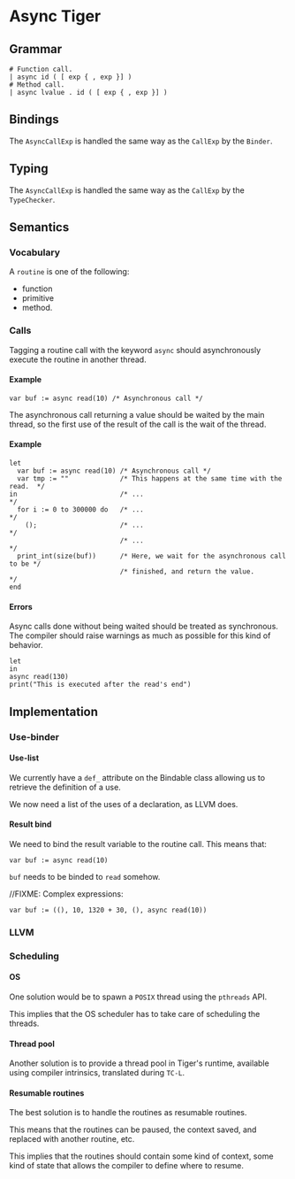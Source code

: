 # Async Tiger

## Grammar

```
# Function call.
| async id ( [ exp { , exp }] )
# Method call.
| async lvalue . id ( [ exp { , exp }] )
```

## Bindings

The `AsyncCallExp` is handled the same way as the `CallExp` by the
`Binder`.

## Typing

The `AsyncCallExp` is handled the same way as the `CallExp` by the
`TypeChecker`.

## Semantics

### Vocabulary

A `routine` is one of the following:

* function
* primitive
* method.

### Calls

Tagging a routine call with the keyword `async` should asynchronously execute
the routine in another thread.

#### Example

```tiger
var buf := async read(10) /* Asynchronous call */
```

The asynchronous call returning a value should be waited by the main thread,
so the first use of the result of the call is the wait of the thread.

#### Example

```tiger
let
  var buf := async read(10) /* Asynchronous call */
  var tmp := ""             /* This happens at the same time with the read.  */
in                          /* ...                                           */
  for i := 0 to 300000 do   /* ...                                           */
    ();                     /* ...                                           */
                            /* ...                                           */
  print_int(size(buf))      /* Here, we wait for the asynchronous call to be */
                            /* finished, and return the value.               */
end
```

#### Errors

Async calls done without being waited should be treated as synchronous. The
compiler should raise warnings as much as possible for this kind of behavior.

```tiger
let
in
async read(130)
print("This is executed after the read's end")
```

## Implementation

### Use-binder

#### Use-list

We currently have a `def_` attribute on the Bindable<T> class allowing us
to retrieve the definition of a use.

We now need a list of the uses of a declaration, as LLVM does.

#### Result bind

We need to bind the result variable to the routine call. This means that:

```tiger
var buf := async read(10)
```

`buf` needs to be binded to `read` somehow.

//FIXME: Complex expressions:

```tiger
var buf := ((), 10, 1320 + 30, (), async read(10))
```

### LLVM

### Scheduling

#### OS

One solution would be to spawn a `POSIX` thread using the `pthreads` API.

This implies that the OS scheduler has to take care of scheduling the threads.

#### Thread pool

Another solution is to provide a thread pool in Tiger's runtime, available
using compiler intrinsics, translated during `TC-L`.

#### Resumable routines

The best solution is to handle the routines as resumable routines.

This means that the routines can be paused, the context saved, and replaced
with another routine, etc.

This implies that the routines should contain some kind of context, some kind
of state that allows the compiler to define where to resume.
